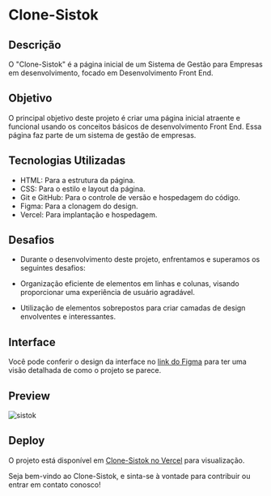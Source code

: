 # Clone-Sistok

## Descrição
O "Clone-Sistok" é a página inicial de um Sistema de Gestão para Empresas em desenvolvimento, focado em Desenvolvimento Front End.

## Objetivo
O principal objetivo deste projeto é criar uma página inicial atraente e funcional usando os conceitos básicos de desenvolvimento Front End. Essa página faz parte de um sistema de gestão de empresas.

## Tecnologias Utilizadas
- HTML: Para a estrutura da página.
- CSS: Para o estilo e layout da página.
- Git e GitHub: Para o controle de versão e hospedagem do código.
- Figma: Para a clonagem do design.
- Vercel: Para implantação e hospedagem. 

## Desafios
- Durante o desenvolvimento deste projeto, enfrentamos e superamos os seguintes desafios:

- Organização eficiente de elementos em linhas e colunas, visando proporcionar uma experiência de usuário agradável.
- Utilização de elementos sobrepostos para criar camadas de design envolventes e interessantes.

## Interface
Você pode conferir o design da interface no [link do Figma](https://www.figma.com/file/cdQo2CbeIapvxbMBM9UR3C/Sistok-Home-Page-Concept-(Community)?type=design&node-id=1-2&mode=design&t=MZnmgMuAI0mPeFiN-0) para ter uma visão detalhada de como o projeto se parece.

## Preview
![sistok](https://github.com/GustavLira/Projeto-Sistok/assets/140671152/d5c603b5-961f-4e06-9c4b-58d7a476d25b)




## Deploy
O projeto está disponível em [Clone-Sistok no Vercel](https://projeto-sistok-gustavo-liras-projects.vercel.app) para visualização.

Seja bem-vindo ao Clone-Sistok, e sinta-se à vontade para contribuir ou entrar em contato conosco!
